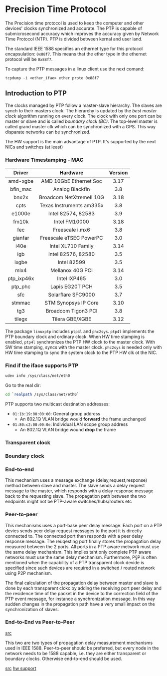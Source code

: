 # Precision Time Protocol

The Precision time protocol is used to keep the computer and other devices'
clocks synchronized and accurate. The PTP is capable of submicrosecond accuracy
which improves the accuracy given by Network Time Protocol (NTP).
PTP is divided between kernal and user land.

The standard IEEE 1588 specifies an ethernet type for this protocol
encapsulation: `0x88f7`. This means that the ether type in the ethernet
protocol will be `0x88f7`.


To capture the PTP messages in a linux client use the next comand:

```
tcpdump -i <ether_ifae> ether proto 0x88f7 
```

## Introduction to PTP

The clocks managed by PTP follow a master-slave hierarchy. The slaves are synch
to their masters clock. The hierarchy is updated by the _best master clock_
algorithm running on every clock. The clock with only one port can be master or
slave and is called _boundary clock (BC)_. The top-level master is called
grand master clk which can be synchronized with a GPS. This way disparate
networks can be synchronized.

The HW support is the main advantage of PTP. It's supported by the next NICs
and switches (at least)

### Hardware Timestamping - MAC
|  Driver  | Hardware                 | Version |
|  :----:  | :----------------------: | :-----: |
|amd-xgbe  | AMD 10GbE Ethernet Soc   |  3.17   |
|bfin_mac  | Analog Blackfin          |  3.8    |
|bnx2x     | Broadcom NetXtremeII 10G |  3.18   |
|cpts      | Texas Instruments am335x |  3.8    |
|e1000e    | Intel 82574, 82583       |  3.9    |
|fm10k     | Intel FM10000            |  3.18   |
|fec       | Freescale i.mx6          |  3.8    |
|gianfar   | Freescale eTSEC PowerPC  |  3.0    |
|i40e      | Intel XL710 Family       |  3.14   |
|igb       | Intel 82576, 82580       |  3.5    |
|ixgbe     | Intel 82599              |  3.5    |
|mlx4      | Mellanox 40G PCI         |  3.14   |
|ptp_ixp46x| Intel IXP465             |  3.0    |
|ptp_phc   | Lapis EG20T PCH          |  3.5    |
|sfc       | Solarflare SFC9000       |  3.7    |
|stmmac    | STM Synopsys IP Core     |  3.10   |
|tg3       | Broadcom Tigon3 PCI      |  3.8    |
|tilegx    | Tilera GBE/XGBE          |  3.12   |

The package `linuxptp` includes `ptp4l` and `phc2sys`. `ptp4l` implements the
PTP boundary clock and ordinary clock. When HW time stamping is enabled, `ptp4l`
synchronizes the PTP HW clock to the master clock. With SW time stamping, syncs
with the master clock. `phc2sys` is needed only with HW time stamping to sync
the system clock to the PTP HW clk ot the NIC.

### Find if the iface supports PTP

```bash
udev info /sys/class/net/eth0
```

Go to the real dir:

```bash
cd `realpath /sys/class/net/eth0`

```


PTP supports two multicast destination addresses:
- `01:1b:19:00:00:00`: General group address
    - An 802.1Q VLAN bridge would __forward__ the frame unchanged
- `01:80:c2:00:00:0e`: Individual LAN scope group address
    - An 802.1Q VLAN bridge wound __drop__ the frame

### Transparent clock

### Boundary clock


### End-to-end

This mechanism uses a message exchange (delay,request,response) method between slave and master.
The slave sends a delay request message to the master, which responds with a delay response message
back to the requesting slave. The propagation path between the two endpoints might not be PTP-aware
switches/hubs/routers etc


### Peer-to-peer

This mechanisms uses a port-base peer delay message. Each port on a PTP devies sends peer delay request messages to the port it is directly connected to. The connected port then responds with a peer delay response message. The reuqesting port finally stores the propagation delay measured between the 2 ports. All ports in a PTP aware metwork must use the same delay mechanism. This implies taht only complete PTP aware networks must use the same delay mechanism. Furthermore, P§P is often mentioned when the capability of a PTP transparent clock devide is specified since such devices are required in a switched / routed network using P2P mechanism.

The final calculation of the propagation delay between master and slave is done by each transparent clokc by adding the receiving port peer delay and the residence time of the packet in the device to the correction field of the PTP event message, for instance a synchronization message. In this way sudden changes in the propagation path have a very small impact on the synchronization of slaves.


### **End-to-End** vs **Peer-to-Peer**
[src](https://blog.meinbergglobal.com/2013/09/19/end-end-versus-peer-peer/)


This two are two types of propagation delay measurement mechanisms used in 
IEEE 1588.
Peer-to-peer should be preferred, but every node in the network needs to be
1588 capable, i.e. they are either transparent or boundary clocks. Otherwise
end-to-end should be used.




[src](https://doc.opensuse.org/documentation/leap/tuning/html/book.sle.tuning/cha.tuning.ptp.html)
[hw support](http://linuxptp.sourceforge.net/)
